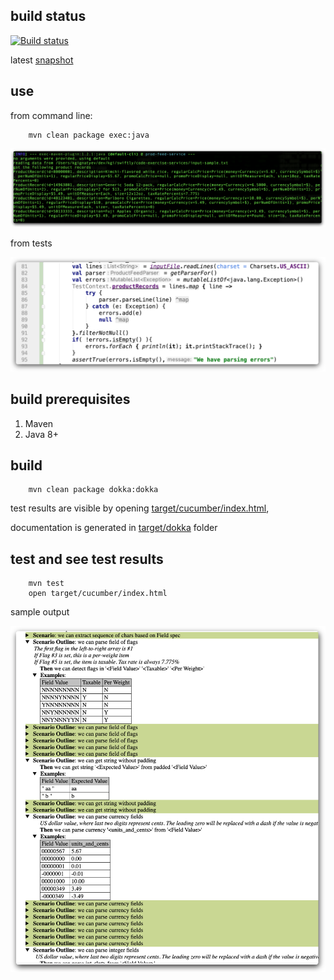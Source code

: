build status
---
[![Build status](https://ci.appveyor.com/api/projects/status/peydlotvtaysqga3?svg=true)](https://ci.appveyor.com/project/kgignatyev/prod-feed-library)


latest [snapshot](https://ci.appveyor.com/api/buildjobs/j68rxc716mltesqd/artifacts/target%2Fprod-feed-service-1.0-SNAPSHOT.jar)

use
---

from command line:

        mvn clean package exec:java
        

![](docs/exec-sample.png)

from  tests        

![](docs/use-sample.png)



build prerequisites
---

 1. Maven
 2. Java 8+


build
---

        mvn clean package dokka:dokka
        
test results are visible by opening [target/cucumber/index.html](target/cucumber/index.html),

documentation is generated in [target/dokka](target/dokka) folder



test and see test results
---

        mvn test
        open target/cucumber/index.html


sample output

![](docs/cucumber-result-sample.png)
